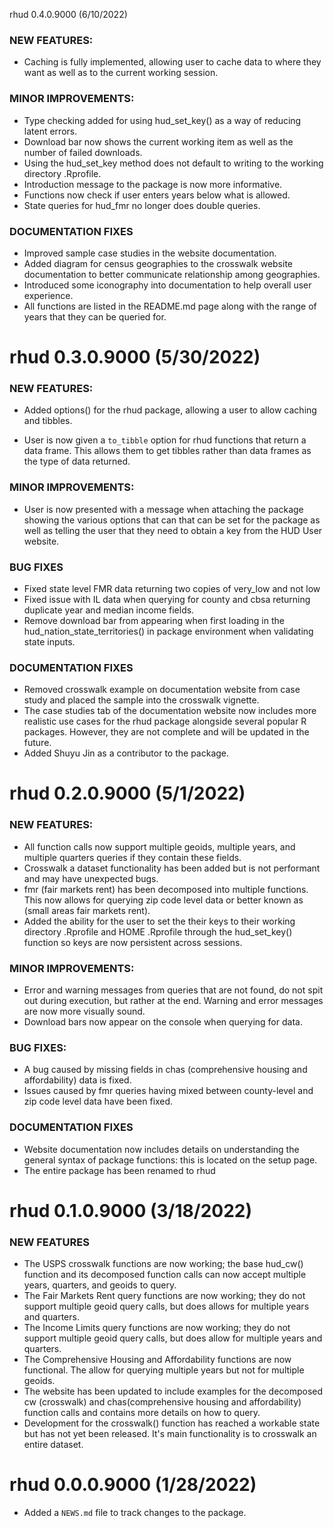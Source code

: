 rhud 0.4.0.9000 (6/10/2022)

### NEW FEATURES:
  
  * Caching is fully implemented, allowing user to cache data to where they 
  want as well as to the current working session. 
  
### MINOR IMPROVEMENTS:

  * Type checking added for using hud_set_key() as a way of reducing 
  latent errors. 
  * Download bar now shows the current working item as well as the 
  number of failed downloads.
  * Using the hud_set_key method does not default to writing to the working 
  directory .Rprofile.
  * Introduction message to the package is now more informative.
  * Functions now check if user enters years below what is allowed.
  * State queries for hud_fmr no longer does double queries.
  
### DOCUMENTATION FIXES
  
  * Improved sample case studies in the website documentation.
  * Added diagram for census geographies to the crosswalk website documentation
  to better communicate relationship among geographies.
  * Introduced some iconography into documentation to help 
  overall user experience. 
  * All functions are listed in the README.md page along with the range of years
  that they can be queried for.
  
rhud 0.3.0.9000 (5/30/2022)
============================

### NEW FEATURES:

  * Added options() for the rhud package, allowing a user to allow caching and 
  tibbles. 
   
  * User is now given a `to_tibble` option for rhud functions that return a
  data frame. This allows them to get tibbles rather than data frames as the type
  of data returned. 
  
### MINOR IMPROVEMENTS:

  * User is now presented with a message when attaching the package 
  showing the various options that can that can be set for the package as
  well as telling the user that they need to obtain a key from the HUD User
  website. 

### BUG FIXES

  * Fixed state level FMR data returning two copies of very_low and not low
  * Fixed issue with IL data when querying for county and cbsa returning 
  duplicate year and median income fields. 
  * Remove download bar from appearing when first loading in the 
  hud_nation_state_territories() in package environment when validating
  state inputs. 
  
### DOCUMENTATION FIXES

  * Removed crosswalk example on documentation website from case study and 
  placed the sample into the crosswalk vignette. 
  * The case studies tab of the documentation website now includes more 
  realistic use cases for the rhud package alongside several popular R packages.
  However, they are not complete and will be updated in the future. 
  * Added Shuyu Jin as a contributor to the package. 
  

rhud 0.2.0.9000 (5/1/2022)
============================

### NEW FEATURES:

  * All function calls now support multiple geoids, multiple years,
    and multiple quarters queries if they contain these fields.
  * Crosswalk a dataset functionality has been added but is not performant 
    and may have unexpected bugs.
  * fmr (fair markets rent) has been decomposed into
    multiple functions. This now allows for 
    querying zip code level data or better known as
    (small areas fair markets rent).
  * Added the ability for the user to set the their keys to their working
    directory .Rprofile and HOME .Rprofile through the hud_set_key() function 
    so keys are now persistent across sessions.
  
### MINOR IMPROVEMENTS:

  * Error and warning messages from queries that are not found, 
    do not spit out during execution, but rather at the end. Warning and
    error messages are now more visually sound.
  * Download bars now appear on the console when querying for data.

### BUG FIXES:

  * A bug caused by missing fields in chas 
    (comprehensive housing and affordability) data is fixed.
  * Issues caused by fmr queries having mixed between county-level and 
    zip code level data have been fixed.

### DOCUMENTATION FIXES

  * Website documentation now includes details on understanding the general syntax
    of package functions: this is located on the setup page.
  * The entire package has been renamed to rhud


rhud 0.1.0.9000 (3/18/2022)
=============================

### NEW FEATURES

  * The USPS crosswalk functions are now working; the base hud_cw() function 
  and its decomposed function calls can now accept multiple years, quarters,
  and geoids to query.
  * The Fair Markets Rent query functions are now working; they do not support
  multiple geoid query calls, but does allows for multiple years and quarters.
  * The Income Limits query functions are now working; they do not support
  multiple geoid query calls, but does allow for multiple years and quarters.
  * The Comprehensive Housing and Affordability functions are now functional.
  The allow for querying multiple years but not for multiple geoids. 
  * The website has been updated to include examples for the decomposed cw
  (crosswalk) and chas(comprehensive housing and affordability) function calls
  and contains more details on how to query.
  * Development for the crosswalk() function has reached a workable state 
  but has not yet been released. It's main functionality is to crosswalk 
  an entire dataset.

rhud 0.0.0.9000 (1/28/2022)
=============================
  
  * Added a `NEWS.md` file to track changes to the package.
